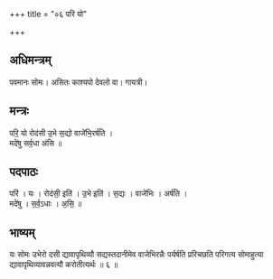 +++
title = "०६ परि यो"

+++
## अधिमन्त्रम्
पवमानः सोमः। असितः काश्यपो देवलो वा। गायत्री।

## मन्त्रः
परि॒ यो रोद॑सी उ॒भे स॒द्यो वाजे॑भि॒रर्ष॑ति ।  
मदे॑षु सर्व॒धा अ॑सि ॥

## पदपाठः
परि॑ । यः । रोद॑सी॒ इति॑ । उ॒भे इति॑ । स॒द्यः । वाजे॑भिः । अर्ष॑ति ।  
मदे॑षु । स॒र्व॒ऽधाः । अ॒सि॒ ॥

## भाष्यम्
यः सोमः उभेरो दसी द्यावापृथिव्यौ सद्यस्तदानीमेव वाजेभिरन्नैः पर्यर्षति प्ररिचछति परिगत्य सोमाहुत्या द्यावापृथिव्यावन्नवत्यौ करोतीत्यर्थः ॥ ६ ॥
